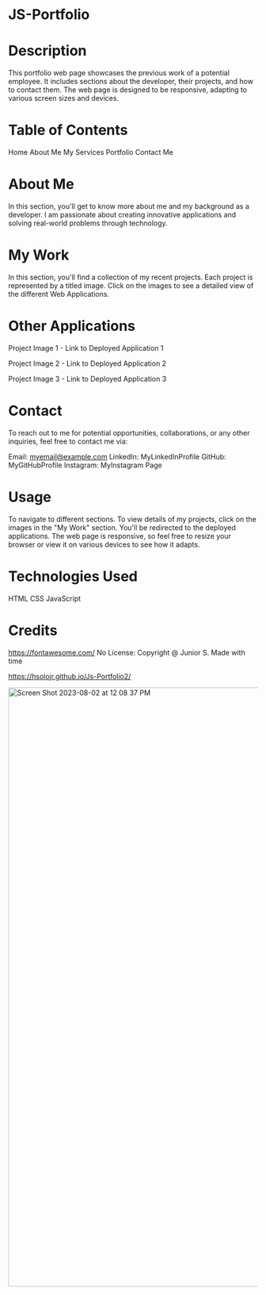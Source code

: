 # JS-Portfolio
# Description
This portfolio web page showcases the previous work of a potential employee. It includes sections about the developer, their projects, and how to contact them. The web page is designed to be responsive, adapting to various screen sizes and devices.

# Table of Contents
Home
About Me
My Services
Portfolio 
Contact Me

# About Me
In this section, you'll get to know more about me and my background as a developer. I am passionate about creating innovative applications and solving real-world problems through technology. 

# My Work
In this section, you'll find a collection of my recent projects. Each project is represented by a titled image. Click on the images to see a detailed view of the different Web Applications.


# Other Applications
Project Image 1 - Link to Deployed Application 1

Project Image 2 - Link to Deployed Application 2

Project Image 3 - Link to Deployed Application 3



# Contact
To reach out to me for potential opportunities, collaborations, or any other inquiries, feel free to contact me via:

Email: myemail@example.com
LinkedIn: MyLinkedInProfile
GitHub: MyGitHubProfile
Instagram: MyInstagram Page 

# Usage
To navigate to different sections. To view details of my projects, click on the images in the "My Work" section. You'll be redirected to the deployed applications. The web page is responsive, so feel free to resize your browser or view it on various devices to see how it adapts.

# Technologies Used
HTML
CSS
JavaScript

# Credits
https://fontawesome.com/
No License: Copyright @ Junior S. Made with time 

https://hsolojr.github.io/Js-Portfolio2/

<img width="1208" alt="Screen Shot 2023-08-02 at 12 08 37 PM" src="https://github.com/Hsolojr/Js-Portfolio2/assets/139496108/e583326b-7b0c-4b80-96f2-385e505ac58f">
